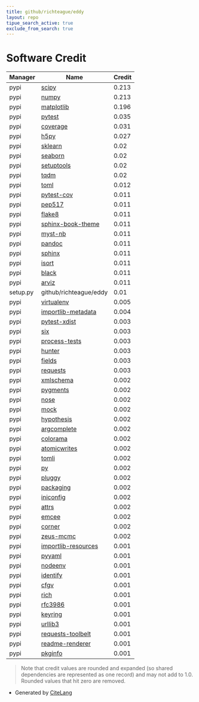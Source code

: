 ```yaml
---
title: github/richteague/eddy
layout: repo
tipue_search_active: true
exclude_from_search: true
---
```

# Software Credit

|Manager|Name|Credit|
|-------|----|------|
|pypi|[scipy](https://www.scipy.org)|0.213|
|pypi|[numpy](https://www.numpy.org)|0.213|
|pypi|[matplotlib](https://matplotlib.org)|0.196|
|pypi|[pytest](https://docs.pytest.org/en/latest/)|0.035|
|pypi|[coverage](https://github.com/nedbat/coveragepy)|0.031|
|pypi|[h5py](http://www.h5py.org)|0.027|
|pypi|[sklearn](https://pypi.org/project/sklearn)|0.02|
|pypi|[seaborn](https://pypi.org/project/seaborn)|0.02|
|pypi|[setuptools](https://pypi.org/project/setuptools)|0.02|
|pypi|[tqdm](https://pypi.org/project/tqdm)|0.02|
|pypi|[toml](https://pypi.org/project/toml)|0.012|
|pypi|[pytest-cov](https://github.com/pytest-dev/pytest-cov)|0.011|
|pypi|[pep517](https://github.com/pypa/pep517)|0.011|
|pypi|[flake8](https://github.com/pycqa/flake8)|0.011|
|pypi|[sphinx-book-theme](https://sphinx-book-theme.readthedocs.io)|0.011|
|pypi|[myst-nb](https://github.com/executablebooks/myst-nb)|0.011|
|pypi|[pandoc](https://pypi.org/project/pandoc)|0.011|
|pypi|[sphinx](https://pypi.org/project/sphinx)|0.011|
|pypi|[isort](https://pypi.org/project/isort)|0.011|
|pypi|[black](https://pypi.org/project/black)|0.011|
|pypi|[arviz](https://pypi.org/project/arviz)|0.011|
|setup.py|github/richteague/eddy|0.01|
|pypi|[virtualenv](https://pypi.org/project/virtualenv)|0.005|
|pypi|[importlib-metadata](https://pypi.org/project/importlib-metadata)|0.004|
|pypi|[pytest-xdist](https://pypi.org/project/pytest-xdist)|0.003|
|pypi|[six](https://pypi.org/project/six)|0.003|
|pypi|[process-tests](https://pypi.org/project/process-tests)|0.003|
|pypi|[hunter](https://pypi.org/project/hunter)|0.003|
|pypi|[fields](https://pypi.org/project/fields)|0.003|
|pypi|[requests](https://pypi.org/project/requests)|0.003|
|pypi|[xmlschema](https://pypi.org/project/xmlschema)|0.002|
|pypi|[pygments](https://pypi.org/project/pygments)|0.002|
|pypi|[nose](https://pypi.org/project/nose)|0.002|
|pypi|[mock](https://pypi.org/project/mock)|0.002|
|pypi|[hypothesis](https://pypi.org/project/hypothesis)|0.002|
|pypi|[argcomplete](https://pypi.org/project/argcomplete)|0.002|
|pypi|[colorama](https://pypi.org/project/colorama)|0.002|
|pypi|[atomicwrites](https://pypi.org/project/atomicwrites)|0.002|
|pypi|[tomli](https://pypi.org/project/tomli)|0.002|
|pypi|[py](https://pypi.org/project/py)|0.002|
|pypi|[pluggy](https://pypi.org/project/pluggy)|0.002|
|pypi|[packaging](https://pypi.org/project/packaging)|0.002|
|pypi|[iniconfig](https://pypi.org/project/iniconfig)|0.002|
|pypi|[attrs](https://pypi.org/project/attrs)|0.002|
|pypi|[emcee](https://emcee.readthedocs.io)|0.002|
|pypi|[corner](https://corner.readthedocs.io)|0.002|
|pypi|[zeus-mcmc](https://github.com/minaskar/zeus)|0.002|
|pypi|[importlib-resources](https://pypi.org/project/importlib-resources)|0.001|
|pypi|[pyyaml](https://pypi.org/project/pyyaml)|0.001|
|pypi|[nodeenv](https://pypi.org/project/nodeenv)|0.001|
|pypi|[identify](https://pypi.org/project/identify)|0.001|
|pypi|[cfgv](https://pypi.org/project/cfgv)|0.001|
|pypi|[rich](https://pypi.org/project/rich)|0.001|
|pypi|[rfc3986](https://pypi.org/project/rfc3986)|0.001|
|pypi|[keyring](https://pypi.org/project/keyring)|0.001|
|pypi|[urllib3](https://pypi.org/project/urllib3)|0.001|
|pypi|[requests-toolbelt](https://pypi.org/project/requests-toolbelt)|0.001|
|pypi|[readme-renderer](https://pypi.org/project/readme-renderer)|0.001|
|pypi|[pkginfo](https://pypi.org/project/pkginfo)|0.001|


> Note that credit values are rounded and expanded (so shared dependencies are represented as one record) and may not add to 1.0. Rounded values that hit zero are removed.


- Generated by [CiteLang](https://github.com/vsoch/citelang)

